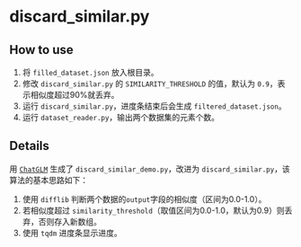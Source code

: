 # discard_similar.py

## How to use

1. 将 `filled_dataset.json` 放入根目录。
2. 修改 `discard_similar.py` 的 `SIMILARITY_THRESHOLD` 的值，默认为 `0.9`，表示相似度超过90%就丢弃。
3. 运行 `discard_similar.py`，进度条结束后会生成 `filtered_dataset.json`。
4. 运行 `dataset_reader.py`，输出两个数据集的元素个数。

## Details

用 [`ChatGLM`](https://chatglm.cn/) 生成了 `discard_similar_demo.py`，改进为 `discard_similar.py`，该算法的基本思路如下：

1. 使用 `difflib` 判断两个数据的`output`字段的相似度（区间为0.0-1.0）。
2. 若相似度超过 `similarity_threshold`（取值区间为0.0-1.0，默认为0.9）则丢弃，否则存入新数组。
3. 使用 `tqdm` 进度条显示进度。

